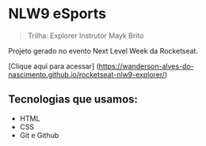 # NLW9 eSports

> Trilha: Explorer
> Instrutor Mayk Brito

Projeto gerado no evento Next Level Week da Rocketseat.

[Clique aqui para acessar] (https://wanderson-alves-do-nascimento.github.io/rocketseat-nlw9-explorer/)

## Tecnologias que usamos:

- HTML
- CSS
- Git e Github
